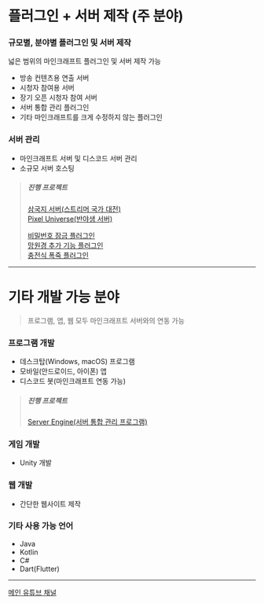 # **플러그인 + 서버 제작 (주 분야)**

### 규모별, 분야별 플러그인 및 서버 제작

넓은 범위의 마인크래프트 플러그인 및 서버 제작 가능

- 방송 컨텐츠용 연출 서버
- 시청자 참여용 서버
- 장기 오픈 시청자 참여 서버
- 서버 통합 관리 플러그인
- 기타 마인크래프트를 크게 수정하지 않는 플러그인

### 서버 관리

- 마인크래프트 서버 및 디스코드 서버 관리
- 소규모 서버 호스팅

> ##### 진행 프로젝트
>
> [삼국지 서버(스트리머 국가 대전)](projects/K3/K3.md#마인크래프트-삼국지-서버-프로젝트)  
> [Pixel Universe(반야생 서버)](projects/PixelUniverse/PixelUniverse.md#pixel-universe-프로젝트)
>
> [비밀번호 잠금 플러그인](https://www.youtube.com/shorts/YB2RiGPfEnk)  
> [망원경 추가 기능 플러그인](https://www.youtube.com/shorts/zbaTjiQvBoY)    
> [충전식 폭죽 플러그인](https://www.youtube.com/shorts/WRro2URwIdg)


------

# 기타 개발 가능 분야

> 프로그램, 앱, 웹 모두 마인크래프트 서버와의 연동 가능

### 프로그램 개발

- 데스크탑(Windows, macOS) 프로그램
- 모바일(안드로이드, 아이폰) 앱
- 디스코드 봇(마인크래프트 연동 가능)

> ##### 진행 프로젝트
> 
> [Server Engine(서버 통합 관리 프로그램)](https://xtheia.github.io/ServerEngine-web/)

### 게임 개발

- Unity 개발

### 웹 개발

- 간단한 웹사이트 제작

### 기타 사용 가능 언어

- Java
- Kotlin
- C#
- Dart(Flutter)

------

[메인 유튜브 채널](https://www.youtube.com/@sb.xtheia)
